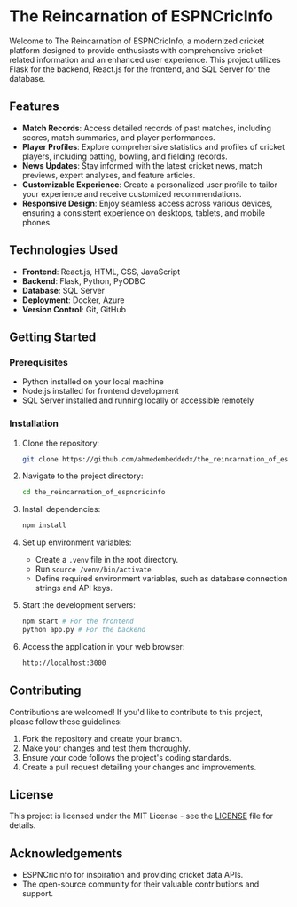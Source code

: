 # The Reincarnation of ESPNCricInfo

Welcome to The Reincarnation of ESPNCricInfo, a modernized cricket platform designed to provide enthusiasts with comprehensive cricket-related information and an enhanced user experience. This project utilizes Flask for the backend, React.js for the frontend, and SQL Server for the database.

## Features

- **Match Records**: Access detailed records of past matches, including scores, match summaries, and player performances.
- **Player Profiles**: Explore comprehensive statistics and profiles of cricket players, including batting, bowling, and fielding records.
- **News Updates**: Stay informed with the latest cricket news, match previews, expert analyses, and feature articles.
- **Customizable Experience**: Create a personalized user profile to tailor your experience and receive customized recommendations.
- **Responsive Design**: Enjoy seamless access across various devices, ensuring a consistent experience on desktops, tablets, and mobile phones.

## Technologies Used

- **Frontend**: React.js, HTML, CSS, JavaScript
- **Backend**: Flask, Python, PyODBC
- **Database**: SQL Server
- **Deployment**: Docker, Azure
- **Version Control**: Git, GitHub

## Getting Started

### Prerequisites

- Python installed on your local machine
- Node.js installed for frontend development
- SQL Server installed and running locally or accessible remotely

### Installation

1. Clone the repository:

   ```bash
   git clone https://github.com/ahmedembeddedx/the_reincarnation_of_espncricinfo.git
   ```

2. Navigate to the project directory:

   ```bash
   cd the_reincarnation_of_espncricinfo
   ```

3. Install dependencies:

   ```bash
   npm install
   ```

4. Set up environment variables:

   - Create a `.venv` file in the root directory.
   - Run `source /venv/bin/activate`
   - Define required environment variables, such as database connection strings and API keys.

5. Start the development servers:

   ```bash
   npm start # For the frontend
   python app.py # For the backend
   ```

6. Access the application in your web browser:

   ```bash
   http://localhost:3000
   ```

## Contributing

Contributions are welcomed! If you'd like to contribute to this project, please follow these guidelines:

1. Fork the repository and create your branch.
2. Make your changes and test them thoroughly.
3. Ensure your code follows the project's coding standards.
4. Create a pull request detailing your changes and improvements.

## License

This project is licensed under the MIT License - see the [LICENSE](LICENSE) file for details.

## Acknowledgements

- ESPNCricInfo for inspiration and providing cricket data APIs.
- The open-source community for their valuable contributions and support.
